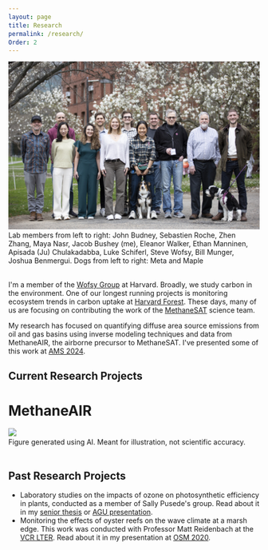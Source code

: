 ```yaml
---
layout: page
title: Research
permalink: /research/
Order: 2
---
```


<div class="flex-container">
     <img class="img-circle-large" src="/images/Wofsy_Group_03.jpg">
     <figcaption class="caption">Lab members from left to right: John Budney, Sebastien Roche, Zhen Zhang, Maya Nasr, Jacob Bushey (me), Eleanor Walker, Ethan Manninen, Apisada (Ju) Chulakadabba, Luke Schiferl, Steve Wofsy, Bill Munger, Joshua Benmergui. Dogs from left to right: Meta and Maple</figcaption>
  </div>
<br>

I'm a member of the <a href="https://atmos.seas.harvard.edu/">Wofsy Group</a> at Harvard. Broadly, we study carbon in the environment. One of our longest running projects is monitoring ecosystem trends in carbon uptake at <a href="https://harvardforest.fas.harvard.edu/">Harvard Forest</a>. These days, many of us are focusing on contributing the work of the <a href="https://www.methanesat.org/">MethaneSAT</a> science team.

My research has focused on quantifying diffuse area source emissions from oil and gas basins using inverse modeling techniques and data from MethaneAIR, the airborne precursor to MethaneSAT. I've presented some of this work at <a href="https://ams.confex.com/ams/104ANNUAL/meetingapp.cgi/Paper/429005">AMS 2024</a>.

## Current Research Projects

# MethaneAIR
<div class="flex-container">
     <img class="img-circle-large" src="/images/ai_generated_airplane_over_Permian.png">
     <figcaption class="caption">Figure generated using AI. Meant for illustration, not scientific accuracy.</figcaption>
  </div>
<br>


## Past Research Projects
- Laboratory studies on the impacts of ozone on photosynthetic efficiency in plants, conducted as a member of Sally Pusede's group. Read about it in my <a href="https://doi.org/10.18130/qefv-5t33">senior thesis</a> or <a href="https://agu.confex.com/agu/fm20/meetingapp.cgi/Paper/699083">AGU presentation</a>. 
- Monitoring the effects of oyster reefs on the wave climate at a marsh edge. This work was conducted with Professor Matt Reidenbach at the <a href="https://www.vcrlter.virginia.edu/home2/">VCR LTER</a>. Read about it in my presentation at <a href="https://agu.confex.com/agu/osm20/preliminaryview.cgi/Paper640106.html">OSM 2020</a>.

<!--
Varon, D.J., D.J. Jacob, M. Sulprizio, L.A. Estrada, W.B. Downs, L. Shen, S.E. Hancock, H. Nesser, Z. Qu, E. Penn, Z. Chen, X. Lu, A. Lorente, A. Tewari, and C.A. Randles, [Integrated Methane Inversion (IMI 1.0): a user-friendly, cloud-based facility for inferring high-resolution methane emissions from TROPOMI satellite observations](https://gmd.copernicus.org/articles/15/5787/2022/), Geosci. Model Dev., 15, 5787–5805,  https://doi.org/10.5194/gmd-15-5787-2022, 2022.

Martin, R.V., S.D. Eastham, L. Bindle, E.W. Lundgren, T.L. Clune, C.A. Keller, W. Downs, D. Zhang, R.A. Lucchesi, M.P. Sulprizio, R.M. Yantosca, Y. Li, L. Estrada, W.M. Putman, B.M. Auer, A.L. Trayanov, S. Pawson, and D. J.  Jacob, [Improved Advection, Resolution, Performance, and Community Access in the New Generation (Version 13) of the High Performance GEOS-Chem Global Atmospheric Chemistry Model (GCHP)](https://gmd.copernicus.org/preprints/gmd-2022-42/), Geophys. Model Dev. Discuss. [preprint], in review, 2022.

Lin, H., M.S. Long, R. Sander, `R.M. Yantosca, L.A. Estrada, L. Shen, and D.J. Jacob, [An adaptive auto-reduction solver for speeding up integration of chemical kinetics in atmospheric chemistry models: implementation and evaluation in the Kinetic Pre-Processor (KPP) version 3.0.0](https://acmg.seas.harvard.edu/files/acmg/files/lin_haipeng_2022.pdf), submitted to JAMES,  https://doi.org/10.31223/X5505V, 2022.
-->
